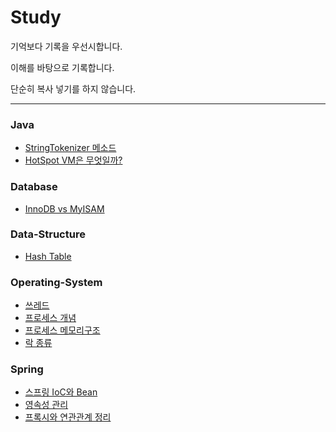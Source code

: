 # Study
기억보다 기록을 우선시합니다.

이해를 바탕으로 기록합니다.

단순히 복사 넣기를 하지 않습니다.
* * *
### Java
- [StringTokenizer 메소드](https://github.com/kimich1218/TIL/blob/main/java/StringTokenier%20메소드.md)
- [HotSpot VM은 무엇일까?](https://github.com/kimich1218/Study/blob/main/java/HotSpot-VM.md)

### Database
- [InnoDB vs MyISAM](https://github.com/kimich1218/Study/blob/main/database/InnoDB%2C%20MyISAM%20차이점.md)

### Data-Structure
- [Hash Table](https://github.com/kimich1218/Study/blob/main/dataStructure/hashTable.md)

### Operating-System
- [쓰레드](https://github.com/kimich1218/Study/blob/main/operating-system/쓰레드.md)
- [프로세스 개념](https://github.com/kimich1218/Study/blob/main/operating-system/프로세스-개념.md)
- [프로세스 메모리구조](https://github.com/kimich1218/Study/blob/main/operating-system/프로세스-메모리구조.md)
- [락 종류](https://github.com/kimich1218/Study/blob/main/operating-system/락-종류.md)

### Spring
- [스프링 IoC와 Bean](https://github.com/kimich1218/Study/blob/main/spring/스프링-IoC-와-Bean.md)
- [영속성 관리](https://github.com/kimich1218/Study/blob/main/spring/영속성-관리.md)
- [프록시와 연관관계 정리](https://github.com/kimich1218/Study/blob/main/spring/프록시-연관관계-정리.md)
